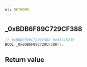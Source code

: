 ```yaml
---
ns: NETWORK
---
```

## _0xBDB6F89C729CF388

```c
// 0xBDB6F89C729CF388 0x9374523F
BOOL _0xBDB6F89C729CF388();
```


## Return value
